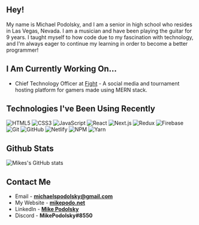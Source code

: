 ## Hey!

My name is Michael Podolsky, and I am a senior in high school who resides in Las Vegas, Nevada. I am a musician and have been playing the guitar for 9 years. I taught myself to how code due to my fascination with technology, and I'm always eager to continue my learning in order to become a better programmer!

## I Am Currently Working On... 

- Chief Technology Officer at [Fight](https://fighttm.com) - A social media and tournament hosting platform for gamers made using MERN stack.

## Technologies I've Been Using Recently

![HTML5](https://img.shields.io/badge/-HTML5-000000?style=flat&logo=HTML5)
![CSS3](https://img.shields.io/badge/-CSS3-000000?style=flat&logo=CSS3)
![JavaScript](https://img.shields.io/badge/-JavaScript-000000?style=flat&logo=javascript)
![React](https://img.shields.io/badge/-React-000000?style=flat&logo=React&logoColor=61DAFB)
![Next.js](https://img.shields.io/badge/-Next.js-000000?style=flat&logo=next.js&logoColor=339933)
![Redux](https://img.shields.io/badge/-Redux-000000?style=flat&logo=Redux)
![Firebase](https://img.shields.io/badge/-Firebase-000000?style=flat&logo=firebase&logoColor=FCC624)
![Git](https://img.shields.io/badge/-Git-000000?style=flat&logo=git&logoColor=F05032)
![GitHub](https://img.shields.io/badge/-GitHub-000000?style=flat&logo=github&logoColor=FFFFFF)
![Netlify](https://img.shields.io/badge/-Netlify-000000?style=flat&logo=netlify&logoColor=F05032)
![NPM](https://img.shields.io/badge/-NPM-000000?style=flat&logo=npm&logoColor=339933)
![Yarn](https://img.shields.io/badge/-Yarn-000000?style=flat&logo=yarn&logoColor=F05032)

## Github Stats
![Mikes's GitHub stats](https://github-readme-stats.vercel.app/api?username=mikepodo&count_private=true&include_all_commits=true&show_icons=true&theme=dark&icon_color=fff&bg_color=000)

## Contact Me
- Email - **michaelspodolsky@gmail.com**
- My Website - [**mikepodo.net**](https://www.mikepodo.net)
- LinkedIn - [**Mike Podolsky**](https://www.linkedin.com/in/mikepodo/)
- Discord - **MikePodolsky#8550**
<!--
**MikePodo/MikePodo** is a ✨ _special_ ✨ repository because its `README.md` (this file) appears on your GitHub profile.

Here are some ideas to get you started:

- 🔭 I’m currently working on ...
- 🌱 I’m currently learning ...
- 👯 I’m looking to collaborate on ...
- 🤔 I’m looking for help with ...
- 💬 Ask me about ...
- 📫 How to reach me: ...
- 😄 Pronouns: ...
- ⚡ Fun fact: ...
-->
